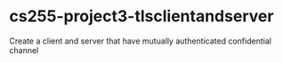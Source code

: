 cs255-project3-tlsclientandserver
=================================

Create a client and server that have mutually authenticated confidential channel
